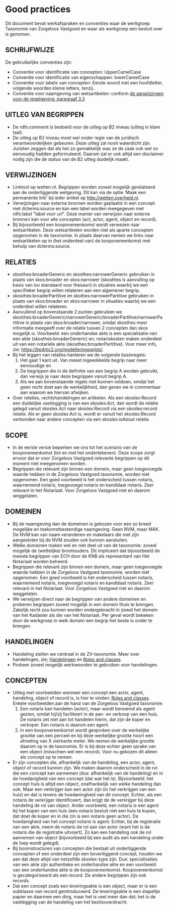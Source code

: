 # Good practices

Dit document bevat werkafspraken en conventies waar de werkgroep Taxonomie van Zorgeloos Vastgoed en waar als werkgroep een besluit over is genomen.

## SCHRIJFWIJZE

De gebruikelijke conventies zijn:

* Conventie voor identificatie van concepten: UpperCamelCase
* Conventie voor identificatie van eigenschappen: lowerCamelCase
* Conventie voor labels van concepten: Eerste woord met een hoofdletter, volgende woorden kleine letters, tenzij..
* Conventie voor naamgeving van wetsartikelen: conform [de aanwijzingen voor de regelgeving, paragraaf 3.3](https://wetten.overheid.nl/jci1.3:c:BWBR0005730&hoofdstuk=3&paragraaf=3.3)

## UITLEG VAN BEGRIPPEN
* De rdfs:comment is bedoeld voor de uitleg op B2 niveau (uitleg in klare taal).
* De uitleg op B2 niveau moet wel onder regie van de juridisch verantwoordelijken gebeuren. Deze uitleg zal nooit waterdicht zijn. Juristen zeggen dat als het zo gemakkelijk was ze de zaak ook wel zo eenvoudig hadden geformuleerd. Daarom zal er ook altijd een disclaimer nodig zijn die de status van de B2 uitleg duidelijk maakt.

## VERWIJZINGEN

* Linktool op wetten.nl. Begrippen worden zoveel mogelijk gerelateerd aan de onderliggende wetgeving. Dit kan via de optie ‘Maak een permanente link’ bij ieder artikel op http://wetten.overheid.nl.
* Verwijzingen naar externe bronnen worden geplaatst in een concept met dcterms:source <url> en kan een label worden meegegeven met <url> rdfs:label "label voor url". Deze manier van verwijzen naar externe bronnen kan voor alle concepten (act, actor, agent, object en record).
* Bij bijvoorbeeld een koopovereenkomst wordt verwezen naar wetsartikelen. Deze wetsartikelen worden niet als aparte concepten opgenomen in de taxonomie. In plaats daarvan nemen we links naar wetsartikelen op in (het onderdeel van) de koopovereenkomst met behulp van dcterms:source.

## RELATIES  

* skosthes:broaderGeneric en skosthes:narrowerGeneric gebruiken in plaats van skos:broader en skos:narrower (skosthes is aanvulling op basis van iso standaard voor thesauri) in situaties waarbij we een specifieker begrip willen relateren aan een algemener begrip.
* skosthes:broaderPartitive en skothes:narrowerPartitive gebruiken in plaats van skos:broader en skos:narrower in situaties waarbij we een onderdeel willen relateren.
* Aanvullend op bovenstaande 2 punten gebruiken we skosthes:broaderGeneric/narrowerGeneric/broaderPartitive/narrowerPartitive in plaats van skos:broader/narrower, omdat skosthes meer informatie meegeeft over de relatie tussen 2 concepten dan skos mogelijk is. Voorbeeld: een onderhandse akte is een specialisatie van een akte (skosthes:broaderGeneric) en; notariskosten maken onderdeel uit van een notariele akte (skosthes:broaderPartitive). Voor meer info, zie: https://bp4mc2.org/modelleringswijze/.
* Bij het leggen van relaties hanteren we de volgende basisregels:
  1. Het gaat 1 kant uit. Van meest ingewikkelde begrip naar meer eenvoudige en
  2. De begrippen die in de definitie van een begrip A worden gebruikt, dan verwijs je naar deze begrippen vanuit begrip A.
  3. Als we aan bovenstaande regels niet kunnen voldoen, omdat het geen recht doet aan de werkelijkheid, dan geven we in commentaar aan waarom we hiervan afwijken.
* Over relaties, rechtshandelingen en artikelen. Als een skoslex:Record een duidelijke vastlegging is van een skoslex:Act, dan wordt de relatie gelegd vanuit skoslex.Act naar  skoslex:Record via een skoslex:record relatie. Als er geen skoslex:Act is, wordt er vanuit het skoslex:Record verbonden naar andere concepten via een skoslex:isAbout relatie.

## SCOPE

* In de eerste versie beperken we ons tot het scenario van de koopovereenkomst (tot en met het ondertekenen). Deze scope zorgt ervoor dat er voor Zorgeloos Vastgoed relevante begrippen op dit moment niet meegenomen worden.  
* Begrippen die relevant zijn binnen een domein, maar geen toegevoegde waarde hebben in de Zorgeloos Vastgoed taxonomie, worden niet opgenomen. Een goed voorbeeld is het onderscheid tussen notaris, waarnemend notaris, toegevoegd notaris en kandidaat notaris. Zeer relevant in het Notariaat. Voor Zorgeloos Vastgoed niet en daarom weggelaten.

## DOMEINEN  

* Bij de naamgeving dan de domeinen is gekozen voor een zo breed mogelijke en toekomstbestendige naamgeving. Geen NVM, maar MAK. De NVM kan van naam veranderen en makelaars die niet zijn aangesloten bij de NVM zouden ook kunnen aansluiten.
* Welke domeinen maken wel en niet deel uit van de taxonomie: zoveel mogelijk de (wettelijke) bronhouders. Dit impliceert dat bijvoorbeeld de meeste begrippen van ECH door de KNB als representant van Het Notariaat worden beheerd.
* Begrippen die relevant zijn binnen een domein, maar geen toegevoegde waarde hebben in de Zorgeloos Vastgoed taxonomie, worden niet opgenomen. Een goed voorbeeld is het onderscheid tussen notaris, waarnemend notaris, toegevoegd notaris en kandidaat notaris. Zeer relevant in het Notariaat. Voor Zorgeloos Vastgoed niet en daarom weggelaten.
* We verwijzen direct naar de begrippen van andere domeinen en proberen begrippen zoveel mogelijk in een domein thuis te brengen. Zakelijk recht zou kunnen worden ondergebracht in zowel het domein van het Kadaster als die van het Notariaat. Per geval wordt bekeken door de werkgroep in welk domein een begrip het beste is onder te brengen.

## HANDELINGEN

* Handeling stellen we centraal in de ZV-taxonomie. Meer over handelingen, zie; [Handelingen](Handelingen.md) en [Roles and classes](roles-and-classes.md).
* Probeer zoveel mogelijk werkwoorden te gebruiken voor handelingen.

## CONCEPTEN

* Uitleg met voorbeelden wanneer een concept een actor, agent, handeling, object of record is, is hier te vinden: [Roles and classes](roles-and-classes.md). Enkele voorbeelden aan de hand van de Zorgeloos Vastgoed taxonomie: 
  1. Een notaris kan handelen (actor), maar wordt benoemd als agent gezien, omdat hij/zij faciliteert in de aan- en verkoop van een huis. De notaris zet niet aan tot handelen hierin, dat zijn de koper en verkoper. Een notaris is daarom een agent.
  2. In een koopovereenkomst wordt gesproken over de werkelijke grootte van een perceel en bij deze werkelijke grootte hoort een afmeting van X vierkante meter. We nemen de werkelijke grootte daarom op in de taxonomie. Er is bij deze echter geen sprake van een object (misschien wel een record). Voor nu gekozen dit alleen als concept op te nemen.
* Er zijn concepten die, afhankelijk van de handeling, een actor, agent, object of record kunnen zijn. We maken daarom onderscheid in de rol die een concept kan aannemen (dus: afhankelijk van de handeling) en in de hoedanigheid van een concept (dat wat het is). Bijvoorbeeld: het concept huis is altijd een object, onafhankelijk van welke handeling dan ook. Maar een verkrijger kan een actor zijn (in het verkrijgen van een huis) en dat is tevens de hoedaningheid van dit concept. Echter, als een notaris de verkrijger identificeert, dan krijgt de de verkrijger bij deze handeling de rol van object. Ander voorbeeld, een notaris is een agent bij het kopen van een huis (een notaris besluit niet een huis te kopen, dat doet de koper en in die zin is een notaris geen actor). De hoedanigheid van het concept notaris is agent. Echter, bij de registratie van een akte, neem de notaris de rol aan van actor (want het is de notaris die de registratie uitvoert). Zo kan een handeling ook de rol aannemen van object (bijvoorbeeld bij een audit als een handeling onder de loep wordt gelegd).
* Bij boomstructuren van concepten die bestaat uit onderliggende concepten of een onderdeel zijn een bovenliggend concept, houden we aan dat deze altijd van hetzelfde skoslex-type zijn. Dus: specialisaties van een akte zijn authentieke en onderhandse akte en een voorbeeld van een onderhandse akte is de koopovereenkomst. Koopovereenkomst is gecategoriseerd als een record. De andere begrippen zijn ook records.
* Dat een concept zoals een leveringsakte is een object, maar er is een subklasse van record geintroduceerd. De leveringsakte is een stapeltje papier en daarmee een ding, maar het is veel meer dan dat; het is de vastlegging van de handeling van het bezitsoverdracht.
